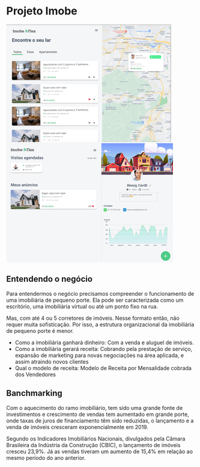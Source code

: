 # Projeto Imobe

![ListPubs](./img/listpubs.png)
![Users](./img/users.png)

## Entendendo o negócio
Para entendermos o negócio precisamos compreender o funcionamento de uma imobiliária de pequeno porte. Ela pode ser caracterizada como um escritório, uma imobiliária virtual ou até um ponto fixo na rua.

Mas, com até 4 ou 5 corretores de imóveis.
Nesse formato então, não requer muita sofisticação. Por isso, a estrutura organizacional da imobiliária de pequeno porte é menor.

* Como a imobiliária ganhará dinheiro: Com a venda e aluguel de imóveis.
* Como a imobiliária gerará receita: Cobrando pela prestação de serviço, expansão de marketing para novas negociações na área aplicada, e assim atraindo novos clientes
* Qual o modelo de receita: Modelo de Receita por Mensalidade cobrada dos Vendedores



## Banchmarking

Com o aquecimento do ramo imobiliário, tem sido uma grande fonte de investimentos e crescimento de vendas tem aumentado em grande porte, onde taxas de juros de financiamento têm sido reduzidas, o lançamento e a venda  de imóveis  cresceram exponencialmente em 2019.

Segundo os Indicadores Imobiliários Nacionais, divulgados pela Câmara Brasileira da Indústria da Construção (CBIC), o lançamento de imóveis cresceu 23,9%. Já as vendas tiveram um aumento de 15,4% em relação ao mesmo período do ano anterior.
